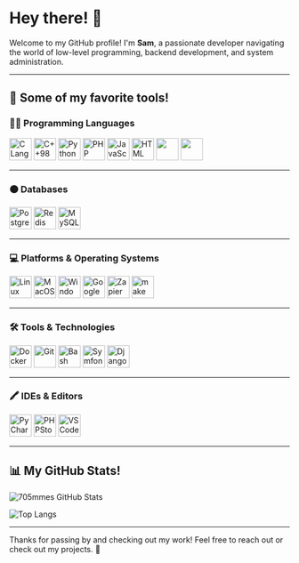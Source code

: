 # Hey there! 👋

Welcome to my GitHub profile! I'm **Sam**, a passionate developer navigating the world of low-level programming, backend development, and system administration.

---

## 🚀 Some of my favorite tools!

### 🧑‍💻 Programming Languages
<p align="left">
  <img src="https://cdn.jsdelivr.net/gh/devicons/devicon/icons/c/c-original.svg" title="C Language" width="40" height="40"/>
  <img src="https://cdn.jsdelivr.net/gh/devicons/devicon/icons/cplusplus/cplusplus-original.svg" title="C++98" width="40" height="40"/>
  <img src="https://cdn.jsdelivr.net/gh/devicons/devicon/icons/python/python-original.svg" title="Python" width="40" height="40"/>
  <img src="https://cdn.jsdelivr.net/gh/devicons/devicon/icons/php/php-original.svg" title="PHP" width="40" height="40"/>
  <img src="https://cdn.jsdelivr.net/gh/devicons/devicon/icons/javascript/javascript-original.svg" title="JavaScript" width="40" height="40"/>
  <img src="https://cdn.jsdelivr.net/gh/devicons/devicon/icons/html5/html5-original.svg" title="HTML" width="40" height="40"/>
  <img src="https://img.shields.io/badge/ASM64-000000?style=for-the-badge&logo=amd&logoColor=white" height="40"/>
  <img src="https://img.shields.io/badge/Makefile-000000?style=for-the-badge&logo=gnu&logoColor=white" height="40"/>
</p>

---

### 🟠 Databases
<p align="left">
  <img src="https://cdn.jsdelivr.net/gh/devicons/devicon/icons/postgresql/postgresql-original.svg" title="PostgreSQL" width="40" height="40"/>
  <img src="https://cdn.jsdelivr.net/gh/devicons/devicon/icons/redis/redis-original.svg" title="Redis" width="40" height="40"/>
  <img src="https://cdn.jsdelivr.net/gh/devicons/devicon/icons/mysql/mysql-original.svg" title="MySQL" width="40" height="40"/>
</p>

---

### 💻 Platforms & Operating Systems
<p align="left">
  <img src="https://cdn.jsdelivr.net/gh/devicons/devicon/icons/linux/linux-original.svg" title="Linux" width="40" height="40"/>
  <img src="https://cdn.jsdelivr.net/gh/devicons/devicon/icons/apple/apple-original.svg" title="MacOS" width="40" height="40"/>
  <img src="https://cdn.jsdelivr.net/gh/devicons/devicon/icons/windows8/windows8-original.svg" title="Windows" width="40" height="40"/>
  <img src="https://cloud.google.com/_static/cloud/images/social-icon-google-cloud-1200-630.png" title="Google Cloud Console" width="40" height="40"/>
  <img src="https://c0.klipartz.com/pngpicture/84/464/gratis-png-logotipo-de-zapier-aplicacion-movil-de-producto-de-world-wide-web-automatizacion.png" title="Zapier" height="40"/>
  <img src="https://cdn.prod.website-files.com/619c916dd7a3fa284adc0b27/645d8594a40034e224dad8c5_645036bced983b2b1bd24b68_621524e23ea3592ee4b88432_8LtQ6NW2_400x400.jpeg" title="make" width="40" height="40"/>
</p>

---

### 🛠️ Tools & Technologies
<p align="left">
  <img src="https://cdn.jsdelivr.net/gh/devicons/devicon/icons/docker/docker-original.svg" title="Docker" width="40" height="40"/>
  <img src="https://cdn.jsdelivr.net/gh/devicons/devicon/icons/git/git-original.svg" title="Git" width="40" height="40"/>
  <img src="https://cdn.jsdelivr.net/gh/devicons/devicon/icons/bash/bash-original.svg" title="Bash" width="40" height="40"/>
  <img src="https://symfony.com/logos/symfony_dynamic_02.svg" title="Symfony" height="40" width"40"/>
  <img src="https://w7.pngwing.com/pngs/10/113/png-transparent-django-web-development-web-framework-python-software-framework-django-text-trademark-logo.png" title="Django" height="40" width"40"/>
</p>

---

### 🖍️ IDEs & Editors
<p align="left">
  <img src="https://cdn.jsdelivr.net/gh/devicons/devicon/icons/pycharm/pycharm-original.svg" title="PyCharm" width="40" height="40"/>
  <img src="https://e7.pngegg.com/pngimages/381/887/png-clipart-shop-logo-phpstorm-logo-icons-logos-emojis-tech-companies.png" title="PHPStorm" width="40" height="40"/>
  <img src="https://cdn.jsdelivr.net/gh/devicons/devicon/icons/vscode/vscode-original.svg" title="VSCode" width="40" height="40"/>
</p>

---

## 📊 My GitHub Stats!

![705mmes GitHub Stats](https://github-readme-stats.vercel.app/api?username=705mmes&show_icons=true&theme=dark)

![Top Langs](https://github-readme-stats.vercel.app/api/top-langs/?username=705mmes&layout=compact&theme=dark)

---

Thanks for passing by and checking out my work! Feel free to reach out or check out my projects. 🚀

